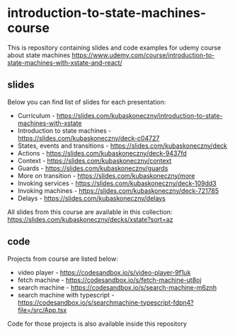 # introduction-to-state-machines-course

This is repository containing slides and code examples for udemy course about state machines
https://www.udemy.com/course/introduction-to-state-machines-with-xstate-and-react/

## slides

Below you can find list of slides for each presentation:

* Curriculum - https://slides.com/kubaskoneczny/introduction-to-state-machines-with-xstate
* Introduction to state machines - https://slides.com/kubaskoneczny/deck-c04727
* States, events and transitions - https://slides.com/kubaskoneczny/deck
* Actions - https://slides.com/kubaskoneczny/deck-9437fd
* Context - https://slides.com/kubaskoneczny/context
* Guards - https://slides.com/kubaskoneczny/guards
* More on transition - https://slides.com/kubaskoneczny/more
* Invoking services - https://slides.com/kubaskoneczny/deck-109dd3
* Invoking machines - https://slides.com/kubaskoneczny/deck-721785
* Delays - https://slides.com/kubaskoneczny/delays

All slides from this course are available in this collection: https://slides.com/kubaskoneczny/decks/xstate?sort=az

## code

Projects from course are listed below:

* video player - https://codesandbox.io/s/video-player-9f1uk
* fetch machine - https://codesandbox.io/s/fetch-machine-ut8oj
* search machine - https://codesandbox.io/s/search-machine-m6znh
* search machine with typescript - https://codesandbox.io/s/searchmachine-typescript-fdpn4?file=/src/App.tsx

Code for those projects is also available inside this repository
